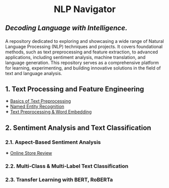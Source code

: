 # <p align="center">NLP Navigator</p>
## <i>Decoding Language with Intelligence.</i></p>


A repository dedicated to exploring and showcasing a wide range of Natural Language Processing (NLP) techniques and 
projects. It covers foundational methods, such as text preprocessing and feature extraction, to advanced applications, 
including sentiment analysis, machine translation, and language generation. This repository serves as a comprehensive 
platform for learning, experimenting, and building innovative solutions in the field of text and language analysis.

## 1. Text Processing and Feature Engineering
✦ [Basics of Text Preprocessing](a.%20Jupyter%20Notebooks/Basics%20of%20Text%20Preprocessing.ipynb)<br />
✦ [Named Entity Recognition](a.%20Jupyter%20Notebooks/Named%20Entity%20Recognition.ipynb)<br />
✦ [Text Preprocessing & Word Embedding](a.%20Jupyter%20Notebooks/Text%20Preprocessing%20&%20Word%20Embeddings.ipynb)<br />

## 2. Sentiment Analysis and Text Classification  
### 2.1. Aspect-Based Sentiment Analysis
✦ [Online Store Review](a.%20Jupyter%20Notebooks/Online%20Store%20Reviews.ipynb)<br />

### 2.2. Multi-Class & Multi-Label Text Classification  
### 2.3. Transfer Learning with BERT, RoBERTa  


